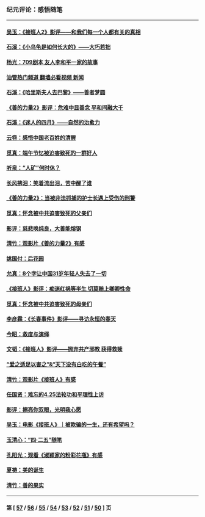 ### 纪元评论：感悟随笔
---
#### [吴玉：《接班人2》影评——和我们每一个人都有关的真相](../../pages/nsc1035/n14041114.md?08020330) 
#### [石溪：《小乌龟是如何长大的》——大巧若拙](../../pages/nsc1035/n14037479.md?08020330) 
#### [杨光：709剧本 友人李和平一家的故事](../../pages/nsc1035/n14032047.md?08020330) 
#### [油管热门频道 翻墙必看视频 新闻](ok?08020330)
#### [石溪：《哈里斯夫人去巴黎》——善者梦圆](../../pages/nsc1035/n14031778.md?08020330) 
#### [《善的力量2》影评：危难中显善念 平和间融大千](../../pages/nsc1035/n14028390.md?08020330) 
#### [石溪：《迷人的四月》——自然的治愈力](../../pages/nsc1035/n14027049.md?08020330) 
#### [云卷：感悟中国老百姓的清醒](../../pages/nsc1035/n14025152.md?08020330) 
#### [觅真：端午节忆被迫害致死的一群好人](../../pages/nsc1035/n14020985.md?08020330) 
#### [听泉：“人矿”何时休？](../../pages/nsc1035/n14016609.md?08020330) 
#### [长风拂泪：笑着流出泪，苦中醒了谁](../../pages/nsc1035/n14016469.md?08020330) 
#### [《善的力量2》：当被非法抓捕的护士长遇上受伤的刑警](../../pages/nsc1035/n14015561.md?08020330) 
#### [觅真：怀念被中共迫害致死的父亲们](../../pages/nsc1035/n14014258.md?08020330) 
#### [影评：慈悲唤纯良，大善能熔钢](../../pages/nsc1035/n14010867.md?08020330) 
#### [清竹：观影片《善的力量2》有感](../../pages/nsc1035/n14010015.md?08020330) 
#### [姚国付：后花园](../../pages/nsc1035/n14005301.md?08020330) 
#### [允真：8个字让中国31岁年轻人失去了一切](../../pages/nsc1035/n13999093.md?08020330) 
#### [《接班人》影评：痴迷红祸等半生 切莫赔上卿卿性命](../../pages/nsc1035/n13998676.md?08020330) 
#### [觅真：怀念被中共迫害致死的母亲们](../../pages/nsc1035/n13997271.md?08020330) 
#### [李彦霖：《长春事件》影评——寻访永恒的春天](../../pages/nsc1035/n13995112.md?08020330) 
#### [今昭：救度与演绎](../../pages/nsc1035/n13992670.md?08020330) 
#### [文韬：《接班人》影评——抛弃共产邪教 获得救赎](../../pages/nsc1035/n13990160.md?08020330) 
#### [“爱之适足以害之”&“天下没有白吃的午餐”](../../pages/nsc1035/n13988391.md?08020330) 
#### [清竹：观影片《接班人》有感](../../pages/nsc1035/n13983561.md?08020330) 
#### [任国贤：难忘的4.25法轮功和平理性上访](../../pages/nsc1035/n13983482.md?08020330) 
#### [影评：擦亮你双眼，光明我心愿](../../pages/nsc1035/n13982333.md?08020330) 
#### [吴玉：电影《接班人》｜被欺骗的一生，还有希望吗？](../../pages/nsc1035/n13981972.md?08020330) 
#### [玉清心：“四·二五”随笔](../../pages/nsc1035/n13978628.md?08020330) 
#### [孔阳光：观看《淑颍家的粉彩花瓶》有感](../../pages/nsc1035/n13967929.md?08020330) 
#### [夏祷：美的诞生](../../pages/nsc1035/n13962321.md?08020330) 
#### [清竹：善的果实](../../pages/nsc1035/n13963980.md?08020330) 

---
#### 第 [ [57](./57.md?08020330) / [56](./56.md?08020330) / [55](./55.md?08020330) / [54](./54.md?08020330) / [53](./53.md?08020330) / [52](./52.md?08020330) / [51](./51.md?08020330) / [50](./50.md?08020330) ] 页
